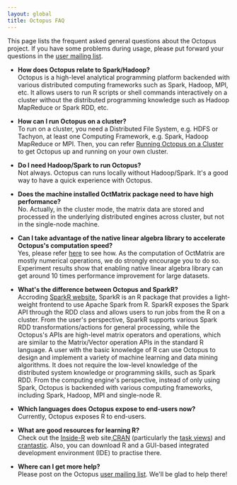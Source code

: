 ```yaml
---
layout: global
title: Octopus FAQ
---
```


This page lists the frequent asked general questions about the Octopus project. If you have some problems during usage, please put forward your questions in the [user mailing list](https://groups.google.com/forum/#!forum/octopus-user).

- **How does Octopus relate to Spark/Hadoop?**  
Octopus is a high-level analytical programming platform backended with various distributed computing frameworks such as Spark, Hadoop, MPI, etc. It allows users to run R scripts or shell commands interactively on a cluster without the distributed programming knowledge such as Hadoop MapReduce or Spark RDD, etc.

- **How can I run Octopus on a cluster?**  
 To run on a cluster, you need a Distributed File System, e.g. HDFS or Tachyon, at least one Computing Framework, e.g. Spark, Hadoop MapReduce or MPI. Then, you can refer [Running Octopus on a Cluster](Running-Octopus-on-a-Cluster.html) to get Octopus up and running on your own cluster.

- **Do I need Hadoop/Spark to run Octopus?**  
 Not always. Octopus can runs locally without Hadoop/Spark. It's a good way to have a quick experience with Octopus.

- **Does the machine installed OctMatrix package need to have high performance?**  
No. Actually, in the cluster mode, the matrix data are stored and processed in the underlying distributed engines across cluster, but not in the single-node machine.

- **Can I take advantage of the native linear algebra library to accelerate Octopus's computation speed?**  
Yes, please refer [here](Pre-built-Ones.html#native-library-dependencies) to see how. As the computation of OctMatrix are mostly numerical operations, we do strongly encourage you to do so. Experiment results show that enabling native linear algebra library can get around 10 times performance improvement for large datasets.

- **What's the difference between Octopus and SparkR?**  
Accroding [SparkR website](http://amplab-extras.github.io/SparkR-pkg/), SparkR is an R package that provides a light-weight frontend to use Apache Spark from R. SparkR exposes the Spark API through the RDD class and allows users to run jobs from the R on a cluster. From the user's perspective, SparkR supports various Spark RDD transformations/actions for general processing, while the Octopus's APIs are high-level matrix operators and operations, which are similar to the Matrix/Vector operation APIs in the standard R language. A user with the basic knowledge of R can use Octopus to design and implement a variety of machine learning and data mining algorithms. It does not require the low-level knowledge of the distributed system knowledge or programming skills, such as Spark RDD. From the computing engine's perspective, instead of only using Spark, Octopus is backended with various computing frameworks, including Spark, Hadoop, MPI and single-node R.  

- **Which languages does Octopus expose to end-users now?**  
Currently, Octopus exposes R to end-users.

- **What are good resources for learning R?**  
Check out the [Inside-R](http://www.inside-r.org/) web site,[CRAN](http://cran.r-project.org/) (particularly the [task views](http://cran.r-project.org/web/views/)) and [crantastic](http://crantastic.org/). Also, you can download R and a GUI-based integrated development environment (IDE) to practise there.

- **Where can I get more help?**  
Please post on the Octopus [user mailing list](https://groups.google.com/forum/#!forum/octopus-user). We'll be glad to help there!